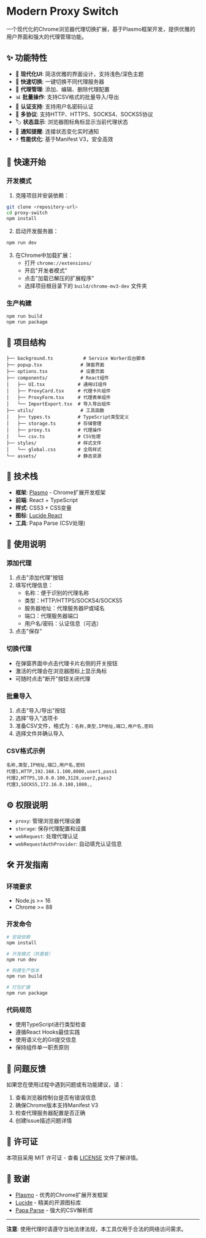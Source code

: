 # Modern Proxy Switch

一个现代化的Chrome浏览器代理切换扩展，基于Plasmo框架开发，提供优雅的用户界面和强大的代理管理功能。

## ✨ 功能特性

- 🎨 **现代化UI**: 简洁优雅的界面设计，支持浅色/深色主题
- 🔄 **快速切换**: 一键切换不同代理服务器
- 📝 **代理管理**: 添加、编辑、删除代理配置
- 📊 **批量操作**: 支持CSV格式的批量导入/导出
- 🔐 **认证支持**: 支持用户名密码认证
- 📡 **多协议**: 支持HTTP、HTTPS、SOCKS4、SOCKS5协议
- 🏷️ **状态显示**: 浏览器图标角标显示当前代理状态
- 🔔 **通知提醒**: 连接状态变化实时通知
- ⚡ **性能优化**: 基于Manifest V3，安全高效

## 🚀 快速开始

### 开发模式

1. 克隆项目并安装依赖：
```bash
git clone <repository-url>
cd proxy-switch
npm install
```

2. 启动开发服务器：
```bash
npm run dev
```

3. 在Chrome中加载扩展：
   - 打开 `chrome://extensions/`
   - 开启"开发者模式"
   - 点击"加载已解压的扩展程序"
   - 选择项目根目录下的 `build/chrome-mv3-dev` 文件夹

### 生产构建

```bash
npm run build
npm run package
```

## 📁 项目结构

```
├── background.ts           # Service Worker后台脚本
├── popup.tsx              # 弹窗界面
├── options.tsx            # 设置页面
├── components/            # React组件
│   ├── UI.tsx            # 通用UI组件
│   ├── ProxyCard.tsx     # 代理卡片组件
│   ├── ProxyForm.tsx     # 代理表单组件
│   └── ImportExport.tsx  # 导入导出组件
├── utils/                 # 工具函数
│   ├── types.ts          # TypeScript类型定义
│   ├── storage.ts        # 存储管理
│   ├── proxy.ts          # 代理操作
│   └── csv.ts            # CSV处理
├── styles/               # 样式文件
│   └── global.css        # 全局样式
└── assets/               # 静态资源
```

## 🔧 技术栈

- **框架**: [Plasmo](https://www.plasmo.com/) - Chrome扩展开发框架
- **前端**: React + TypeScript
- **样式**: CSS3 + CSS变量
- **图标**: [Lucide React](https://lucide.dev/)
- **工具**: Papa Parse (CSV处理)

## 📖 使用说明

### 添加代理

1. 点击"添加代理"按钮
2. 填写代理信息：
   - 名称：便于识别的代理名称
   - 类型：HTTP/HTTPS/SOCKS4/SOCKS5
   - 服务器地址：代理服务器IP或域名
   - 端口：代理服务器端口
   - 用户名/密码：认证信息（可选）
3. 点击"保存"

### 切换代理

- 在弹窗界面中点击代理卡片右侧的开关按钮
- 激活的代理会在浏览器图标上显示角标
- 可随时点击"断开"按钮关闭代理

### 批量导入

1. 点击"导入/导出"按钮
2. 选择"导入"选项卡
3. 准备CSV文件，格式为：`名称,类型,IP地址,端口,用户名,密码`
4. 选择文件并确认导入

### CSV格式示例

```csv
名称,类型,IP地址,端口,用户名,密码
代理1,HTTP,192.168.1.100,8080,user1,pass1
代理2,HTTPS,10.0.0.100,3128,user2,pass2
代理3,SOCKS5,172.16.0.100,1080,,
```

## ⚙️ 权限说明

- `proxy`: 管理浏览器代理设置
- `storage`: 保存代理配置和设置
- `webRequest`: 处理代理认证
- `webRequestAuthProvider`: 自动填充认证信息

## 🛠️ 开发指南

### 环境要求

- Node.js >= 16
- Chrome >= 88

### 开发命令

```bash
# 安装依赖
npm install

# 开发模式（热重载）
npm run dev

# 构建生产版本
npm run build

# 打包扩展
npm run package
```

### 代码规范

- 使用TypeScript进行类型检查
- 遵循React Hooks最佳实践
- 使用语义化的Git提交信息
- 保持组件单一职责原则

## 🐛 问题反馈

如果您在使用过程中遇到问题或有功能建议，请：

1. 查看浏览器控制台是否有错误信息
2. 确保Chrome版本支持Manifest V3
3. 检查代理服务器配置是否正确
4. 创建Issue描述问题详情

## 📄 许可证

本项目采用 MIT 许可证 - 查看 [LICENSE](LICENSE) 文件了解详情。

## 🙏 致谢

- [Plasmo](https://www.plasmo.com/) - 优秀的Chrome扩展开发框架
- [Lucide](https://lucide.dev/) - 精美的开源图标库
- [Papa Parse](https://www.papaparse.com/) - 强大的CSV解析库

---

**注意**: 使用代理时请遵守当地法律法规，本工具仅用于合法的网络访问需求。
